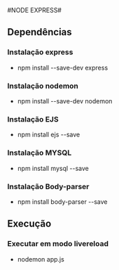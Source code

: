#NODE EXPRESS#

## Dependências ##

### Instalação express ###
* npm install --save-dev express

### Instalação nodemon ###
* npm install --save-dev nodemon

### Instalação EJS ###
* npm install ejs --save

### Instalação MYSQL ###
* npm install mysql --save

### Instalação Body-parser ###
* npm install body-parser --save

## Execução ##
### Executar em modo livereload ###
* nodemon app.js